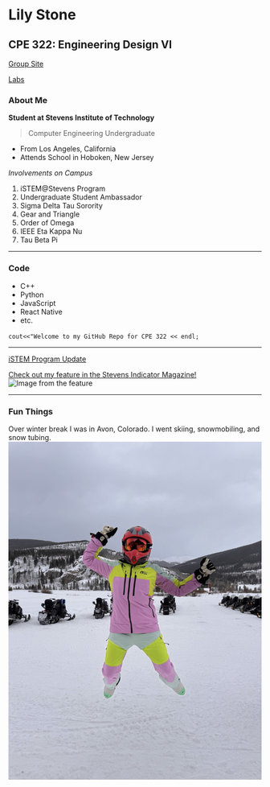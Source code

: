 # Lily Stone
## CPE 322: Engineering Design VI
[Group Site](https://sites.google.com/stevens.edu/thebestdesign6group/home)

[Labs](https://github.com/Lilyaddy15/design6_spring2025/tree/main/Labs)
### About Me
**Student at Stevens Institute of Technology**
>Computer Engineering Undergraduate
- From Los Angeles, California
- Attends School in Hoboken, New Jersey

_Involvements on Campus_
1. iSTEM@Stevens Program
2. Undergraduate Student Ambassador
3. Sigma Delta Tau Sorority
4. Gear and Triangle
5. Order of Omega
6. IEEE Eta Kappa Nu
7. Tau Beta Pi

---
### Code
- C++
- Python
- JavaScript
- React Native
- etc.

`cout<<"Welcome to my GitHub Repo for CPE 322 << endl;`

---

[iSTEM Program Update](https://www.stevens.edu/news/stevens-institute-of-technology-receives-usd10-million-gift-to-expand)

[Check out my feature in the Stevens Indicator Magazine!](https://www.stevens.edu/indicator/fall-2024/seen-and-heard)
![Image from the feature](https://www.stevens.edu/_next/image?url=https%3A%2F%2Fimages.ctfassets.net%2Fmviowpldu823%2F78bB1t3zYJW6sP4Xzr2tUF%2Fcab945b827a1def3742c04c722f72f3c%2FLEAD_PHOTO_FOR_PHIL_STEVENS_INSTITUTE_0P6A6341-crop.jpg%3Fw%3D1800%26h%3D1013%26f%3Dfaces%26q%3D80%26fit%3Dfill&w=2400&q=80)

---
### Fun Things
Over winter break I was in Avon, Colorado. I went skiing, snowmobiling, and snow tubing.
![Image from me snow mobiling over break](IMG_5257.JPG)
